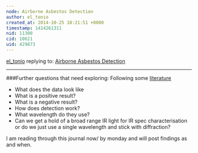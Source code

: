 ```yaml
---
node: Airborne Asbestos Detection
author: el_tonio
created_at: 2014-10-25 18:21:51 +0000
timestamp: 1414261311
nid: 11300
cid: 10621
uid: 429873
---
```




[el_tonio](../profile/el_tonio) replying to: [Airborne Asbestos Detection](../notes/el_tonio/10-25-2014/airborne-asbestos-detection)

----
###Further questions that need exploring:
Following some [literature](http://www.opticsinfobase.org/oe/abstract.cfm?uri=oe-21-9-11356)
* What does the data look like
* What is a positive result?
* What is a negative result?
* How does detection work?
* What wavelength do they use?
* Can we get a hold of a broad range IR light for IR spec characterisation or do we just use a single wavelength and stick with diffraction?

I am reading through this journal now/ by monday and will post findings as and when.